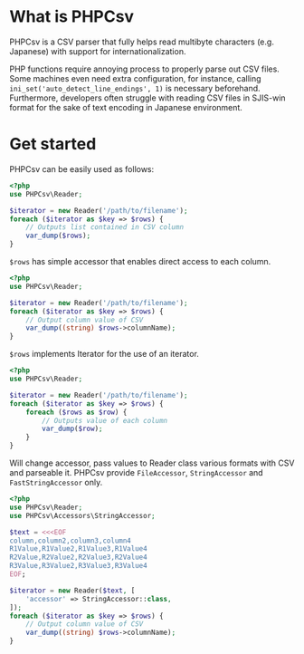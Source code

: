 # What is PHPCsv
PHPCsv is a CSV parser that fully helps read multibyte characters
(e.g. Japanese) with support for internationalization.

PHP functions require annoying process to properly parse out CSV files. Some
machines even need extra configuration, for instance, calling
`ini_set('auto_detect_line_endings', 1)` is necessary beforehand.
Furthermore, developers often struggle with reading CSV files in SJIS-win format
for the sake of text encoding in Japanese environment.

# Get started
PHPCsv can be easily used as follows:

```php
<?php
use PHPCsv\Reader;

$iterator = new Reader('/path/to/filename');
foreach ($iterator as $key => $rows) {
    // Outputs list contained in CSV column
    var_dump($rows);
}
```

`$rows` has simple accessor that enables direct access to each column.
```php
<?php
use PHPCsv\Reader;

$iterator = new Reader('/path/to/filename');
foreach ($iterator as $key => $rows) {
    // Output column value of CSV
    var_dump((string) $rows->columnName);
}
```

`$rows` implements Iterator for the use of an iterator.

```php
<?php
use PHPCsv\Reader;

$iterator = new Reader('/path/to/filename');
foreach ($iterator as $key => $rows) {
    foreach ($rows as $row) {
        // Outputs value of each column
        var_dump($row);
    }
}
```

Will change accessor, pass values to Reader class various formats with CSV and parseable it.
PHPCsv provide `FileAccessor`, `StringAccessor` and `FastStringAccessor` only.

```php
<?php
use PHPCsv\Reader;
use PHPCsv\Accessors\StringAccessor;

$text = <<<EOF
column,column2,column3,column4
R1Value,R1Value2,R1Value3,R1Value4
R2Value,R2Value2,R2Value3,R2Value4
R3Value,R3Value2,R3Value3,R3Value4
EOF;

$iterator = new Reader($text, [
    'accessor' => StringAccessor::class,
]);
foreach ($iterator as $key => $rows) {
    // Output column value of CSV
    var_dump((string) $rows->columnName);
}
```